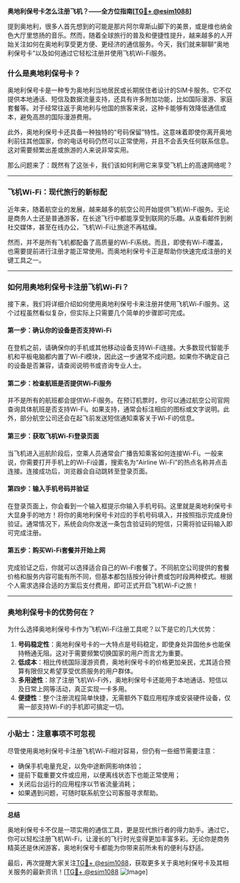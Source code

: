 **奥地利保号卡怎么注册飞机？——全方位指南[[TG💪+ @esim1088](https://t.me/s/esim1088)]**

提到奥地利，很多人首先想到的可能是那片阿尔卑斯山脚下的美景，或是维也纳金色大厅里悠扬的音乐。然而，随着全球旅行的普及和便捷性提升，越来越多的人开始关注如何在奥地利享受更方便、更经济的通信服务。今天，我们就来聊聊“奥地利保号卡”以及如何通过它轻松注册并使用飞机Wi-Fi服务。

### 什么是奥地利保号卡？

奥地利保号卡是一种专为奥地利当地居民或长期居住者设计的SIM卡服务。它不仅提供本地通话、短信及数据流量支持，还具有许多附加功能，比如国际漫游、家庭套餐等。对于经常往返于奥地利与他国的旅客来说，这种卡能够有效降低通信成本，避免高昂的国际漫游费用。

此外，奥地利保号卡还具备一种独特的“号码保留”特性。这意味着即使你离开奥地利前往其他国家，你的电话号码仍然可以正常使用，并且不会丢失任何联系信息。这对需要频繁出差或旅游的人来说非常实用。

那么问题来了：既然有了这张卡，我们该如何利用它来享受飞机上的高速网络呢？

---

### 飞机Wi-Fi：现代旅行的新标配

近年来，随着航空业的发展，越来越多的航空公司开始提供飞机Wi-Fi服务。无论是商务人士还是普通游客，在长途飞行中都能享受到联网的乐趣。从查看邮件到刷社交媒体，甚至在线办公，飞机Wi-Fi让旅途不再枯燥。

然而，并不是所有飞机都配备了高质量的Wi-Fi系统。而且，即使有Wi-Fi覆盖，也需要提前进行注册才能正常使用。而奥地利保号卡正是帮助你快速完成注册的关键工具之一。

---

### 如何用奥地利保号卡注册飞机Wi-Fi？

接下来，我们将详细介绍如何使用奥地利保号卡来注册并使用飞机Wi-Fi服务。这个过程虽然看似复杂，但实际上只需要几个简单的步骤即可完成。

#### 第一步：确认你的设备是否支持Wi-Fi

在登机之前，请确保你的手机或其他移动设备支持Wi-Fi连接。大多数现代智能手机和平板电脑都内置了Wi-Fi模块，因此这一步通常不成问题。如果你不确定自己的设备是否兼容，请查阅说明书或咨询专业人士。

#### 第二步：检查航班是否提供Wi-Fi服务

并不是所有的航班都会提供Wi-Fi服务。在预订机票时，你可以通过航空公司官网查询具体航班是否支持Wi-Fi。如果支持，通常会标注相应的图标或文字说明。此外，部分航空公司还会在起飞前发送短信通知乘客关于Wi-Fi的信息。

#### 第三步：获取飞机Wi-Fi登录页面

当飞机进入巡航阶段后，空乘人员通常会广播告知乘客如何连接Wi-Fi。一般来说，你需要打开手机上的Wi-Fi设置，搜索名为“Airline Wi-Fi”的热点名称并点击连接。连接成功后，浏览器会自动跳转至登录页面。

#### 第四步：输入手机号码并验证

在登录页面上，你会看到一个输入框提示你输入手机号码。这里就是奥地利保号卡大显身手的地方！将你的奥地利保号卡对应的手机号码填入，并按照指示完成身份验证。通常情况下，系统会向你发送一条包含验证码的短信，只需将验证码输入即可完成注册。

#### 第五步：购买Wi-Fi套餐并开始上网

完成验证之后，你就可以选择适合自己的Wi-Fi套餐了。不同航空公司提供的套餐价格和服务内容可能有所不同，但基本都包括按分钟计费或包时段两种模式。根据个人需求选择合适的方案后支付费用，即可正式开启飞机Wi-Fi之旅！

---

### 奥地利保号卡的优势何在？

为什么选择奥地利保号卡作为飞机Wi-Fi注册工具呢？以下是它的几大优势：

1. **号码稳定性**：奥地利保号卡的一大特点是号码稳定，即使身处异国他乡也能保持畅通无阻。这对于需要频繁切换国家的用户而言尤为重要。
2. **低成本**：相比传统国际漫游资费，奥地利保号卡的价格更加亲民，尤其适合预算有限但又希望享受优质服务的用户群体。
3. **多用途性**：除了注册飞机Wi-Fi外，奥地利保号卡还能用于本地通话、短信以及日常上网等活动，真正实现一卡多用。
4. **便捷性**：整个注册流程简单快捷，无需额外下载应用程序或安装硬件设备，仅需一部支持Wi-Fi的手机即可搞定一切。

---

### 小贴士：注意事项不可忽视

尽管使用奥地利保号卡注册飞机Wi-Fi相对容易，但仍有一些细节需要注意：

- 确保手机电量充足，以免中途断网影响体验；
- 提前下载重要文件或应用，以便离线状态下也能正常使用；
- 关闭后台运行的应用程序以节省流量消耗；
- 如果遇到问题，可随时联系航空公司客服寻求帮助。

---

**总结**

奥地利保号卡不仅是一项实用的通信工具，更是现代旅行者的得力助手。通过它，你可以轻松注册飞机Wi-Fi，让漫长的飞行时光变得更加丰富多彩。无论你是商务精英还是休闲游客，奥地利保号卡都能为你带来前所未有的便利与舒适。

最后，再次提醒大家关注[TG💪+ @esim1088](https://t.me/s/esim1088)，获取更多关于奥地利保号卡及其相关服务的最新资讯！[[TG💪+ @esim1088](https://t.me/s/esim1088) ![Image](https://i.postimg.cc/4NQfJmqS/Snipaste-2025-05-13-00-14-12.png)]